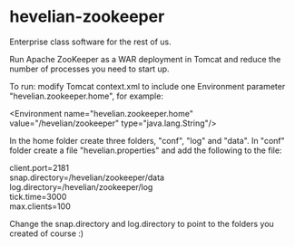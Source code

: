 # hevelian-zookeeper

Enterprise class software for the rest of us.

Run Apache ZooKeeper as a WAR deployment in Tomcat and reduce the number of processes you need to start up.

To run:
modify Tomcat context.xml to include one Environment parameter "hevelian.zookeeper.home", for example:

&lt;Environment name="hevelian.zookeeper.home" value="/hevelian/zookeeper" type="java.lang.String"/&gt;

In the home folder create three folders, "conf", "log" and "data". 
In "conf" folder create a file "hevelian.properties" and add the following to the file:

client.port=2181<br/>
snap.directory=/hevelian/zookeeper/data<br/>
log.directory=/hevelian/zookeeper/log<br/>
tick.time=3000<br/>
max.clients=100<br/>

Change the snap.directory and log.directory to point to the folders you created of course :)
